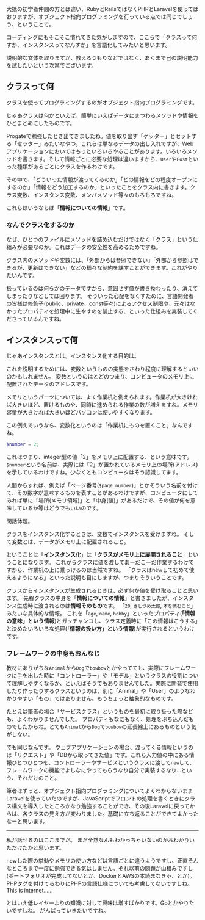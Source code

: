 大抵の初学者仲間の方とは違い、RubyとRailsではなくPHPとLaravelを使ってはおりますが、オブジェクト指向プログラミングを行っている点では同じでしょう、ということで。

コーディングにもそこそこ慣れてきた気がしますので、ここらで「クラスって何すか、インスタンスってなんすか」を言語化してみたいと思います。

説明的な文体を取りますが、教えるつもりなどではなく、あくまで己の説明能力を試したいという次第でございます。

## クラスって何
クラスを使ってプログラミングするのがオブジェクト指向プログラミングです。

じゃあクラスは何かといえば、簡単にいえばデータにまつわるメソッドや情報をひとまとめにしたものです。

Progateで勉強したとき出てきましたね。値を取り出す「ゲッター」とセットする「セッター」みたいなやつ。これらは単なるデータの出し入れですが、Webアプリケーションにおいてはもっといろいろやることがあります。いろいろメソッドを書きます。そして情報ごとに必要な処理は違いますから、`User`や`Post`といった種類があるごとにクラスを作るわけです。

その中で、「どういった情報が渡ってくるのか」「どの情報をどの程度オープンにするのか」「情報をどう加工するのか」といったことをクラス内に書きます。クラス変数、インスタンス変数、メンバメソッド等々のもろもろですね。

これらはいうならば「**情報についての情報**」です。

### なんでクラス化するのか
なぜ、ひとつのファイルにメソッドを詰め込むだけではなく「クラス」という仕組みが必要なのか。これはデータの安全性を高めるためですね。

クラス内のメソッドや変数には、「外部からは参照できない」「外部から参照はできるが、更新はできない」などの様々な制約を課すことができます。これがやりたいんです。

扱っているのは何らかのデータですから、意図せず値が書き換わったり、消えてしまったりなどしては困ります。
そういった心配をなくすために、言語開発者の皆様は修飾子(public、private、const等々)によるアクセス制限や、元々はなかったプロパティを処理中に生やすのを禁止する、といった仕組みを実装してくださっているんですね。

## インスタンスって何
じゃあインスタンスとは。インスタンス化する目的は。

これを説明するためには、変数というものの実態をさわり程度に理解するといいのかもしれません。
変数というのはとどのつまり、コンピュータのメモリ上に配置されたデータのアドレスです。

メモリというパーツについては、よく作業机と例えられます。作業机が大きければ大きいほど、置けるものや、同時に進められる作業の数が増えますね。メモリ容量が大きければ大きいほどパソコンは使いやすくなります。

この例えでいうなら、変数化というのは「作業机にものを置くこと」なんですね。

```php
$number = 2;
```

これはつまり、integer型の値「2」をメモリ上に配置する、という意味です。`$number`という名前は、実際には「2」が置かれているメモリ上の場所(アドレス)を示しているわけですね。少なくともコンピュータはそう認識してます。

人間からすれば、例えば「ページ番号(`$page_number`)」とかそういう名前を付けて、その数字が意味するものを表すことがあるわけですが、コンピュータにしてみれば単に「場所(メモリ領域)」と「中身(値)」があるだけで、その値が何を意味しているか等はどうでもいいのです。

閑話休題。

クラスをインスタンス化するときは、変数でインスタンスを受けますね。
そして変数とは、データがメモリ上に配置されること。

ということは「**インスタンス化**」は「**クラスがメモリ上に展開されること**」ということになります。
これからクラスに値を渡してあーだこーだ作業するわけですから、作業机の上に乗っけるのは当然ですね。
「クラスはnewして初めて使えるようになる」といった説明も目にしますが、つまりそういうことです。

クラスからインスタンスが生成されるときは、必ず何か値を受け取ることと思います。
先程クラスの中身を「**情報についての情報**」と書きましたが、インスタンス生成時に渡されるのは**情報そのもの**です。
「`20`, `さしづめ太郎`, `本を読むこと`」みたいな具体的な情報。
これを「`age`, `name`, `hobby`」といったプロパティ(**「情報の意味」という情報**)とガッチャンコし、クラス定義時に「この情報はこうする」と決めたいろいろな処理(**「情報の扱い方」という情報**)が実行されるというわけです。

### フレームワークの中身もおんなじ
教材にありがちな`Animal`から`Dog`で`bowbow`とかやってても、実際にフレームワークに手を出した時に「コントローラー」や「モデル」というクラスの役割について理解しやすくなるか、といえばそうでもありませんでした。実際に開発で使用したり作ったりするクラスというのは、別に「Animal」や「User」のようなわかりやすい「もの」ではありません。もうちょっと抽象的なものです。

たとえば筆者の場合「サービスクラス」というものを最初に取り扱った際なども、よくわかりませんでした。
プロパティもなにもなく、処理をぶち込んだものでしたからね。とても`Animal`から`Dog`で`bowbow`の延長線上にあるものという気がしない。

でも同じなんです。
ウェブアプリケーションの場合、渡ってくる情報というのは「リクエスト」や「DBから取ってきた値」です。これら入力値の中にある情報ひとつひとつを、コントローラーやサービスというクラスに渡して`new`して、フレームワークの機能でよしなにやってもらうなり自分で実装するなり…という、それだけのこと。

筆者はずっと、オブジェクト指向プログラミングについてよくわからないままLaravelを使っていたのですが、JavaScriptでフロントの処理を書くときにクラス構文を導入したところかなり勉強することができ、その後Laravelに戻ってからは、各クラスの見え方が変わりました。基礎に立ち返ることができてよかったなーと思います。

---

私が話せるのはここまでだ。
まだ全然なんもわかっちゃいないのがおわかりいただけたかと思います。

newした際の挙動やメモリの使い方などは言語ごとに違うようですし、正直そんなところまで一度に勉強できる気はしません。それ以前の問題が山積みですし(ポートフォリオが完成してないとか、DockerとAWSの本読まなきゃ、とか)。PHPタグを付けてるわりにPHPの言語仕様についても考慮してないですしね。This is internet……

とはいえ低レイヤーよりの知識に対して興味は増すばかりです。Goとかやりたいですしね。
がんばっていきたいですね。